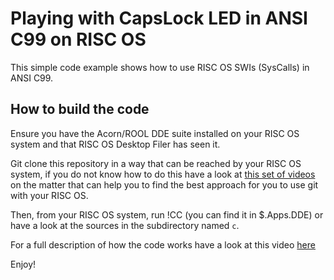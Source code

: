 # Playing with CapsLock LED in ANSI C99 on RISC OS

This simple code example shows how to use RISC OS SWIs (SysCalls) in ANSI C99.

## How to build the code

Ensure you have the Acorn/ROOL DDE suite installed on your RISC OS system and that RISC OS Desktop Filer has seen it.

Git clone this repository in a way that can be reached by your RISC OS system, if you do not know how to do this have a look at [this set of videos](https://www.youtube.com/playlist?list=PLEnraaJ9VQfWDl5T4D0P51pG89KRzj0n1) on the matter that can help you to find the best approach for you to use git with your RISC OS.

Then, from your RISC OS system, run !CC (you can find it in $.Apps.DDE) or have a look at the sources in the subdirectory named `c`.

For a full description of how the code works have a look at this video [here](https://www.youtube.com/watch?v=qukQiL4iijY)

Enjoy!

